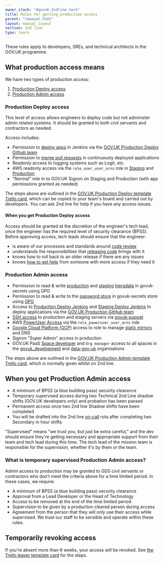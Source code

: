 ```yaml
---
owner_slack: "#govuk-2ndline-tech"
title: Rules for getting production access
parent: "/manual.html"
layout: manual_layout
section: 2nd line
type: learn
---
```


These rules apply to developers, SREs, and technical architects in the GOV.UK programme.

## What production access means

We have two types of production access:

1. [Production Deploy access](#production-deploy-access)
2. [Production Admin access](#production-admin-access)

### Production Deploy access

This level of access allows engineers to deploy code but not administer admin related
systems. It should be granted to both civil servants and contractors as needed.

Access includes:

- Permission to [deploy apps](https://docs.publishing.service.gov.uk/manual/development-pipeline.html#deployment) in Jenkins via the [GOV.UK Production Deploy Github team](https://github.com/orgs/alphagov/teams/gov-uk-production-deploy)
- Permission to [merge pull requests](https://docs.publishing.service.gov.uk/manual/merge-pr.html#header) in continuously deployed applications
- Readonly access to logging systems such as Logit, etc.
- AWS readonly access via the `role_user_user_arns` role in [Staging](https://github.com/alphagov/govuk-aws-data/blob/main/data/infra-security/staging/common.tfvars) and [Production](https://github.com/alphagov/govuk-aws-data/blob/main/data/infra-security/production/common.tfvars)
- "Normal" role in to GOV.UK Signon on Staging and Production (with app permissions granted as needed)

The steps above are outlined in the [GOV.UK Production Deploy template Trello card](https://trello.com/c/S9sex2XU/1391-govuk-production-deploy-access-for-name), which can be copied to
your team's board and carried out by developers. You can ask 2nd line for help if you have
any access issues.

#### When you get Production Deploy access

Access should be granted at the discretion of the engineer's tech lead, once the engineer has the required level of security clearance (BPSS). Before approving access, tech leads should ensure that the engineer:

- is aware of our processes and standards around [code review](https://gds-way.cloudapps.digital/manuals/code-review-guidelines.html)
- understands the responsibilities that [releasing code](https://docs.publishing.service.gov.uk/manual/development-pipeline.html#deployment) brings with it
- knows how to roll back to an older release if there are any issues
- knows [how to get help](https://docs.publishing.service.gov.uk/manual/ask-for-help.html) from someone with more access if they need it

### Production Admin access

- Permission to read & write [production](https://github.com/alphagov/govuk-secrets/blob/main/puppet_aws/hieradata/production_credentials.yaml) and [staging](https://github.com/alphagov/govuk-secrets/blob/main/puppet_aws/hieradata/staging_credentials.yaml) [hieradata](https://docs.publishing.service.gov.uk/manual/encrypted-hiera-data.html#what-to-do-when-someone-gets-production-access) in govuk-secrets using GPG
- Permission to read & write to the [password store](https://github.com/alphagov/govuk-secrets/tree/main/pass) in govuk-secrets store using [GPG](https://github.com/alphagov/govuk-secrets/blob/master/pass/2ndline/.gpg-id)
- Access to [Production Deploy Jenkins](https://deploy.blue.production.govuk.digital/) and [Staging Deploy Jenkins](https://deploy.blue.staging.govuk.digital/) to deploy applications via the [GOV.UK Production GitHub team](https://github.com/orgs/alphagov/teams/gov-uk-production)
- [SSH access](https://docs.publishing.service.gov.uk/manual/howto-ssh-to-machines.html) to production and staging servers via [govuk-puppet](https://github.com/alphagov/govuk-puppet)
- AWS [PowerUser Access](https://github.com/alphagov/govuk-aws-data/blob/master/data/infra-security/production/common.tfvars) via the `role_poweruser_user_arns` role
- [Google Cloud Platform (GCP)](/manual/google-cloud-platform-gcp.html) access to role to manage [static mirrors](/manual/fall-back-to-mirror.html) and DNS
- Signon "Super Admin" access in production
- GOV.UK PaaS [Space developer](https://docs.cloud.service.gov.uk/orgs_spaces_users.html#space-developer) and `Org manager`
  access to all spaces in the [govuk_development](https://admin.cloud.service.gov.uk/organisations/f8718311-b9a4-49d3-b1c7-7c5345a74e35) and [data-gov-uk](https://admin.cloud.service.gov.uk/organisations/39c3d2c5-8809-4dcf-8cd6-a8f62923a295/users) organisations

The steps above are outlined in the [GOV.UK Production Admin template Trello card](https://trello.com/c/GIHPZi2o/382-production-admin-access-for-2nd-line), which is normally given whilst on 2nd line.

## When you get Production Admin access

- A minimum of BPSS (a blue building pass) security clearance
- Temporary supervised access during two Technical 2nd Line shadow shifts (GOV.UK developers only) and probation has been passed
- Permanent access once two 2nd line Shadow shifts have been completed
- You will be drafted into the 2nd line [on-call](https://docs.publishing.service.gov.uk/manual/on-call.html) rota after completing two Secondary in hour shifts

"Supervised" means "we trust you, but just be extra careful," and the dev should
ensure they're getting necessary and appropriate support from their team and
tech lead during this time. The tech lead of the mission team is responsible for
the supervision, whether it's by them or the team.

### What is temporary supervised Production Admin access?

Admin access to production may be granted to GDS civil servants or contractors who
don’t meet the criteria above for a time limited period. In these cases, we
require:

- A minimum of BPSS (a blue building pass) security clearance
- Approval from a Lead Developer or the Head of Technology
- Access to be removed at the end of the time limited period
- Supervision to be given by a production cleared person during access
- Agreement from the person that they will only use their access while supervised. We trust our staff to be sensible and operate within these rules.

## Temporarily revoking access

If you're absent more than 6 weeks, your access will be revoked. See [the Trello
leaver template card](https://trello.com/c/IQIV54Pc/378-leaver-name-here-tech-role)
for the steps.
